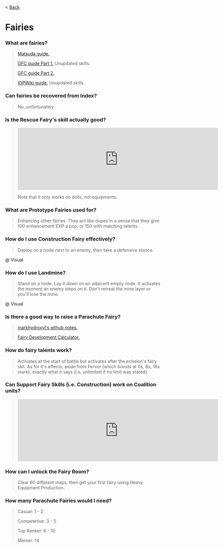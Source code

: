 < [Back](/GFL/mainpage)

# Fairies

### What are fairies?

> [Matsuda guide.](https://gfl.matsuda.tips/post/fairies) 
>
> [GFC guide Part 1.](https://www.gflcorner.com/fairy/) Unupdated skills.
>
> [GFC guide Part 2.](https://docs.google.com/spreadsheets/d/1x6_YysDi0h89jKE9vEW2_fbxi7gG7XV5jjJqX8O41rw)
>
> [IOPWiki guide.](https://iopwiki.com/wiki/Technical_Fairies) Unupdated skills.

### Can fairies be recovered from Index?

> No, unfortunately.

### Is the Rescue Fairy's skill actually good?

> <iframe id="reddit-embed" src="https://www.redditmedia.com/r/girlsfrontline/comments/mgausk/weekly_commanders_lounge_march_30_2021/gsxx3gr/?depth=1&amp;showmore=false&amp;embed=true&amp;showmedia=false&amp;theme=dark" sandbox="allow-scripts allow-same-origin allow-popups" style="border: none;" height="199" width="640" scrolling="no"></iframe>
>
> Note that it only works on dolls, not equipments.

### What are Prototype Fairies used for?

> Enhancing other fairies. They act like dupes in a sense that they give 100 enhancement EXP a pop, or 150 with matching talents.

### How do I use Construction Fairy effectively?

> Deploy on a node next to an enemy, then take a defensive stance.

@ Visual

### How do I use Landmine?

> Stand on a node. Lay it down on an adjacent empty node. It activates the moment an enemy steps on it. Don't retreat the mine layer or you'll lose the mine.

@ Visual

### Is there a good way to raise a Parachute Fairy?

> [markhydroxyl's github notes.](https://github.com/markhydroxyl/GFL-notes/blob/main/tls/nga_raising_paras.md)
>
> [Fairy Development Calculator.](https://docs.google.com/spreadsheets/d/1Zcz6Yp3sduhUXY9jo2HCX4pOdiIQioZcS8v6xMK01Pk/)

### How do fairy talents work?

> Activates at the start of battle but activates after the echelon's fairy skll. As for it's effects, aside from Fervor (which boosts at 0s, 8s, 16s mark), exactly what it says (i.e. unlimited if no limit was stated).

### Can Support Fairy Skills (i.e. Construction) work on Coalition units?

> <iframe id="reddit-embed" src="https://www.redditmedia.com/r/girlsfrontline/comments/q1rscp/weekly_commanders_lounge_october_05_2021/hg4vntx/?depth=1&amp;showmore=false&amp;embed=true&amp;showmedia=false&amp;theme=dark" sandbox="allow-scripts allow-same-origin allow-popups" style="border: none;" height="199" width="640" scrolling="no"></iframe>

### How can I unlock the Fairy Room?

> Clear 60 different maps, then get your first fairy using Heavy Equipment Production.

### How many Parachute Fairies would I need?

> Casual: 1 - 2
>
> Competetive: 3 - 5
>
> Top Ranker: 6 - 10
>
> Memer: 14